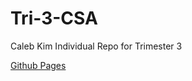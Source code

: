 # Tri-3-CSA

Caleb Kim Individual Repo for Trimester 3

[Github Pages](https://calebkimsd.github.io/Tri-3-CSA/)
